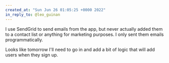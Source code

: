 ```yaml
---
created_at: "Sun Jun 26 01:05:25 +0000 2022"
in_reply_to: @leo_guinan
---
```


I use SendGrid to send emails from the app, but never actually added them to a contact list or anything for marketing purposes. I only sent them emails programmatically.

Looks like tomorrow I'll need to go in and add a bit of logic that will add users when they sign up.